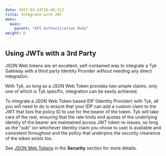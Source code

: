 ```yaml
---
date: 2017-03-24T16:40:31Z
title: Integrate with JWT
menu:
  main:
    parent: "API Authentication Mode"
weight: 0
---
```


## Using JWTs with a 3rd Party

JSON Web tokens are an excellent, self-contained way to integrate a Tyk Gateway with a third party Identity Provider without needing any direct integration.

With Tyk, so long as a JSON Web Token provides two simple claims, only one of which is Tyk specific, integration can be easily achieved.

To integrate a JSON Web Token based IDP (Identity Provider) with Tyk, all you will need to do is ensure that your IDP can add a custom claim to the JWT that lists the policy ID to use for the bearer of the token. Tyk will take care of the rest, ensuring that the rate limits and quotas of the underlying identity of the bearer are maintained across JWT token re-issues, so long as the "sub" (or whichever identity claim you chose to use) is available and consistent throughout and the policy that underpins the security clearance of the token exists too.

See [JSON Web Tokens](/basic-config-and-security/security/authentication-authorization/json-web-tokens/) in the **Security** section for more details.
